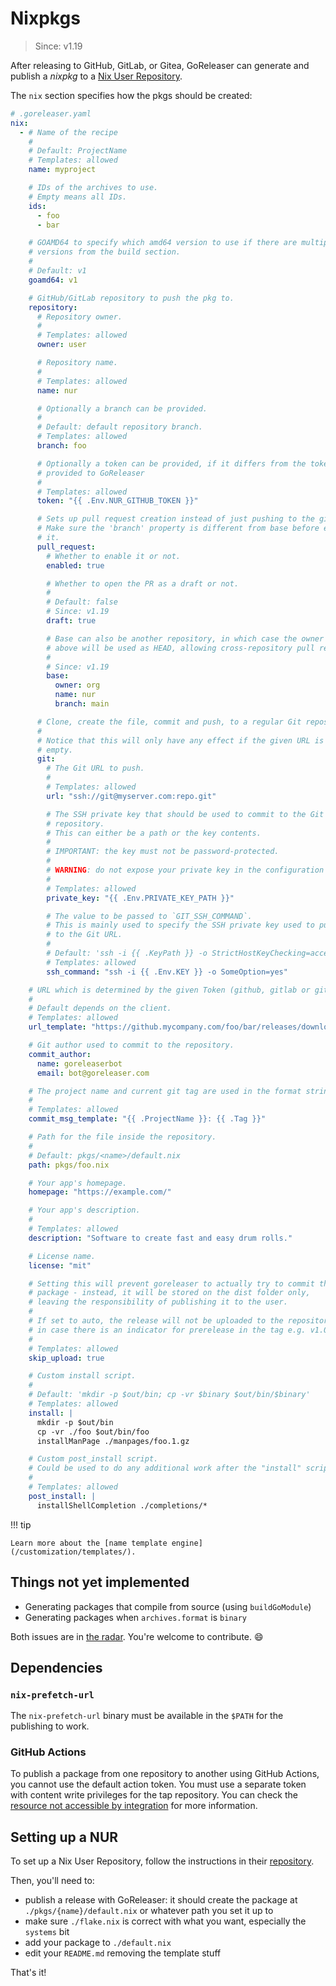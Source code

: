 # Nixpkgs

> Since: v1.19

After releasing to GitHub, GitLab, or Gitea, GoReleaser can generate and publish
a _nixpkg_ to a [Nix User Repository][nur].

The `nix` section specifies how the pkgs should be created:

```yaml
# .goreleaser.yaml
nix:
  - # Name of the recipe
    #
    # Default: ProjectName
    # Templates: allowed
    name: myproject

    # IDs of the archives to use.
    # Empty means all IDs.
    ids:
      - foo
      - bar

    # GOAMD64 to specify which amd64 version to use if there are multiple
    # versions from the build section.
    #
    # Default: v1
    goamd64: v1

    # GitHub/GitLab repository to push the pkg to.
    repository:
      # Repository owner.
      #
      # Templates: allowed
      owner: user

      # Repository name.
      #
      # Templates: allowed
      name: nur

      # Optionally a branch can be provided.
      #
      # Default: default repository branch.
      # Templates: allowed
      branch: foo

      # Optionally a token can be provided, if it differs from the token
      # provided to GoReleaser
      #
      # Templates: allowed
      token: "{{ .Env.NUR_GITHUB_TOKEN }}"

      # Sets up pull request creation instead of just pushing to the given branch.
      # Make sure the 'branch' property is different from base before enabling
      # it.
      pull_request:
        # Whether to enable it or not.
        enabled: true

        # Whether to open the PR as a draft or not.
        #
        # Default: false
        # Since: v1.19
        draft: true

        # Base can also be another repository, in which case the owner and name
        # above will be used as HEAD, allowing cross-repository pull requests.
        #
        # Since: v1.19
        base:
          owner: org
          name: nur
          branch: main

      # Clone, create the file, commit and push, to a regular Git repository.
      #
      # Notice that this will only have any effect if the given URL is not
      # empty.
      git:
        # The Git URL to push.
        #
        # Templates: allowed
        url: "ssh://git@myserver.com:repo.git"

        # The SSH private key that should be used to commit to the Git
        # repository.
        # This can either be a path or the key contents.
        #
        # IMPORTANT: the key must not be password-protected.
        #
        # WARNING: do not expose your private key in the configuration file!
        #
        # Templates: allowed
        private_key: "{{ .Env.PRIVATE_KEY_PATH }}"

        # The value to be passed to `GIT_SSH_COMMAND`.
        # This is mainly used to specify the SSH private key used to pull/push
        # to the Git URL.
        #
        # Default: 'ssh -i {{ .KeyPath }} -o StrictHostKeyChecking=accept-new -F /dev/null'
        # Templates: allowed
        ssh_command: "ssh -i {{ .Env.KEY }} -o SomeOption=yes"

    # URL which is determined by the given Token (github, gitlab or gitea).
    #
    # Default depends on the client.
    # Templates: allowed
    url_template: "https://github.mycompany.com/foo/bar/releases/download/{{ .Tag }}/{{ .ArtifactName }}"

    # Git author used to commit to the repository.
    commit_author:
      name: goreleaserbot
      email: bot@goreleaser.com

    # The project name and current git tag are used in the format string.
    #
    # Templates: allowed
    commit_msg_template: "{{ .ProjectName }}: {{ .Tag }}"

    # Path for the file inside the repository.
    #
    # Default: pkgs/<name>/default.nix
    path: pkgs/foo.nix

    # Your app's homepage.
    homepage: "https://example.com/"

    # Your app's description.
    #
    # Templates: allowed
    description: "Software to create fast and easy drum rolls."

    # License name.
    license: "mit"

    # Setting this will prevent goreleaser to actually try to commit the updated
    # package - instead, it will be stored on the dist folder only,
    # leaving the responsibility of publishing it to the user.
    #
    # If set to auto, the release will not be uploaded to the repository
    # in case there is an indicator for prerelease in the tag e.g. v1.0.0-rc1
    #
    # Templates: allowed
    skip_upload: true

    # Custom install script.
    #
    # Default: 'mkdir -p $out/bin; cp -vr $binary $out/bin/$binary'
    # Templates: allowed
    install: |
      mkdir -p $out/bin
      cp -vr ./foo $out/bin/foo
      installManPage ./manpages/foo.1.gz

    # Custom post_install script.
    # Could be used to do any additional work after the "install" script
    #
    # Templates: allowed
    post_install: |
      installShellCompletion ./completions/*
```

!!! tip

    Learn more about the [name template engine](/customization/templates/).

## Things not yet implemented

- Generating packages that compile from source (using `buildGoModule`)
- Generating packages when `archives.format` is `binary`

Both issues are in [the radar][iss4034].
You're welcome to contribute. 😄

## Dependencies

### `nix-prefetch-url`

The `nix-prefetch-url` binary must be available in the `$PATH` for the
publishing to work.

[iss4034]: https://github.com/goreleaser/goreleaser/issues/4034

### GitHub Actions

To publish a package from one repository to another using GitHub Actions, you
cannot use the default action token.
You must use a separate token with content write privileges for the tap
repository.
You can check the
[resource not accessible by integration](/errors/resource-not-accessible-by-integration/)
for more information.

## Setting up a NUR

To set up a Nix User Repository, follow the instructions in their
[repository][nur].

Then, you'll need to:

- publish a release with GoReleaser: it should create the package at
  `./pkgs/{name}/default.nix` or whatever path you set it up to
- make sure `./flake.nix` is correct with what you want, especially the
  `systems` bit
- add your package to `./default.nix`
- edit your `README.md` removing the template stuff

That's it!

[nur]: https://github.com/nix-community/NUR

